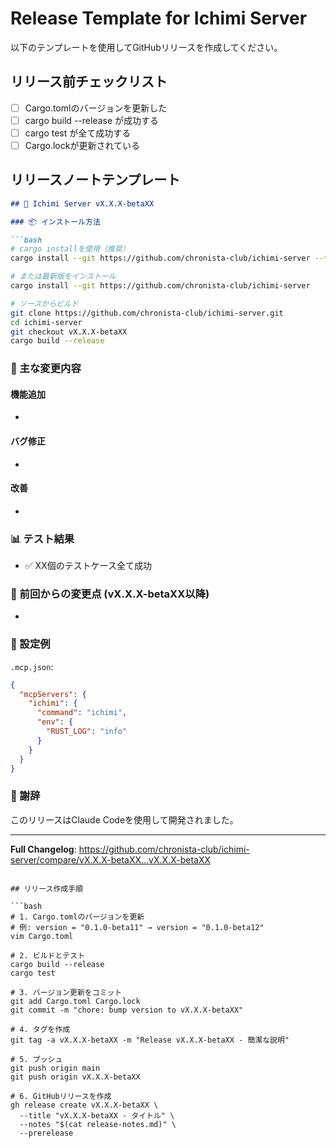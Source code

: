 # Release Template for Ichimi Server

以下のテンプレートを使用してGitHubリリースを作成してください。

## リリース前チェックリスト

- [ ] Cargo.tomlのバージョンを更新した
- [ ] cargo build --release が成功する
- [ ] cargo test が全て成功する
- [ ] Cargo.lockが更新されている

## リリースノートテンプレート

```markdown
## 🎉 Ichimi Server vX.X.X-betaXX

### 📦 インストール方法

```bash
# cargo installを使用（推奨）
cargo install --git https://github.com/chronista-club/ichimi-server --tag vX.X.X-betaXX

# または最新版をインストール
cargo install --git https://github.com/chronista-club/ichimi-server

# ソースからビルド
git clone https://github.com/chronista-club/ichimi-server.git
cd ichimi-server
git checkout vX.X.X-betaXX
cargo build --release
```

### 🔧 主な変更内容

#### 機能追加
- 

#### バグ修正
- 

#### 改善
- 

### 📊 テスト結果
- ✅ XX個のテストケース全て成功

### 🔄 前回からの変更点 (vX.X.X-betaXX以降)
- 

### 📝 設定例

`.mcp.json`:
```json
{
  "mcpServers": {
    "ichimi": {
      "command": "ichimi",
      "env": {
        "RUST_LOG": "info"
      }
    }
  }
}
```

### 🙏 謝辞
このリリースはClaude Codeを使用して開発されました。

---

**Full Changelog**: https://github.com/chronista-club/ichimi-server/compare/vX.X.X-betaXX...vX.X.X-betaXX
```

## リリース作成手順

```bash
# 1. Cargo.tomlのバージョンを更新
# 例: version = "0.1.0-beta11" → version = "0.1.0-beta12"
vim Cargo.toml

# 2. ビルドとテスト
cargo build --release
cargo test

# 3. バージョン更新をコミット
git add Cargo.toml Cargo.lock
git commit -m "chore: bump version to vX.X.X-betaXX"

# 4. タグを作成
git tag -a vX.X.X-betaXX -m "Release vX.X.X-betaXX - 簡潔な説明"

# 5. プッシュ
git push origin main
git push origin vX.X.X-betaXX

# 6. GitHubリリースを作成
gh release create vX.X.X-betaXX \
  --title "vX.X.X-betaXX - タイトル" \
  --notes "$(cat release-notes.md)" \
  --prerelease
```